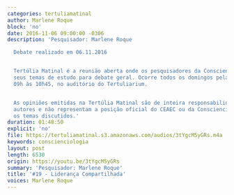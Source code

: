 ```yaml
---
categories: tertuliamatinal
author: Marlene Roque
block: 'no'
date: 2016-11-06 09:00:00 -0306
description: 'Pesquisador: Marlene Roque

  Debate realizado em 06.11.2016


  Tertúlia Matinal é a reunião aberta onde os pesquisadores da Conscienciologia apresentam
  seus temas de estudo para debate geral. Ocorre todos os domingos pela manhã, das
  09h às 10h45, no auditório do Tertuliarium.


  As opiniões emitidas na Tertúlia Matinal são de inteira responsabilidade de seus
  autores e não representam a posição oficial do CEAEC ou da Conscienciologia sobre
  os temas discutidos.'
duration: 01:48:50
explicit: 'no'
file: https://tertuliamatinal.s3.amazonaws.com/audios/3tYgcM5yGRs.m4a
keywords: conscienciologia
layout: post
length: 6530
origin: https://youtu.be/3tYgcM5yGRs
summary: 'Pesquisador: Marlene Roque'
title: '#19 - Liderança Compartilhada'
voices: Marlene Roque
---
```


